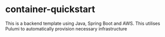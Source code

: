 # container-quickstart
This is a backend template using Java, Spring Boot and AWS. This utilises Pulumi to automatically provision necessary infrastructure
